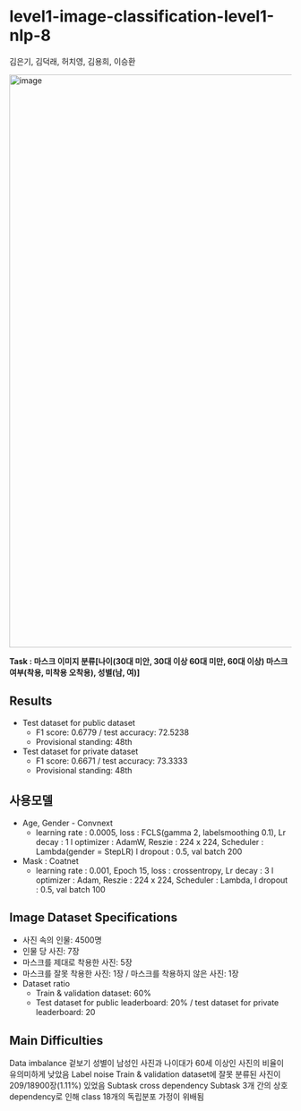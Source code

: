 # level1-image-classification-level1-nlp-8

김은기, 김덕래, 허치영, 김용희, 이승환

<img width="1024" alt="image" src="https://user-images.githubusercontent.com/81913386/162423001-cc0546e7-efc0-46e2-8396-8db77454aeb8.png">


**Task : 마스크 이미지 분류\[나이(30대 미안, 30대 이상 60대 미만, 60대 이상) 마스크 여부(착용, 미착용 오착용), 성별(남, 여)]**

## Results
- Test dataset for public dataset
  - F1 score: 0.6779 / test accuracy: 72.5238
  - Provisional standing: 48th
- Test dataset for private dataset
  - F1 score: 0.6671 / test accuracy: 73.3333
  - Provisional standing: 48th

## 사용모델
- Age, Gender - Convnext
  - learning rate : 0.0005, loss : FCLS(gamma 2, labelsmoothing 0.1), Lr decay : 1 l optimizer : AdamW, Reszie : 224 x 224, Scheduler : Lambda(gender = StepLR) l dropout : 0.5, val batch 200
- Mask : Coatnet
  - learning rate : 0.001, Epoch 15, loss : crossentropy, Lr decay : 3 l optimizer : Adam, Reszie : 224 x 224, Scheduler : Lambda,
l dropout : 0.5, val batch 100

## Image Dataset Specifications
- 사진 속의 인물: 4500명
- 인물 당 사진: 7장
- 마스크를 제대로 착용한 사진: 5장
- 마스크를 잘못 착용한 사진: 1장 / 마스크를 착용하지 않은 사진: 1장
- Dataset ratio
  - Train & validation dataset: 60%
  - Test dataset for public leaderboard: 20% / test dataset for private leaderboard: 20

## Main Difficulties
Data imbalance
겉보기 성별이 남성인 사진과 나이대가 60세 이상인 사진의 비율이 유의미하게 낮았음
Label noise
Train & validation dataset에 잘못 분류된 사진이 209/18900장(1.11%) 있었음
Subtask cross dependency
Subtask 3개 간의 상호 dependency로 인해 class 18개의 독립분포 가정이 위배됨
